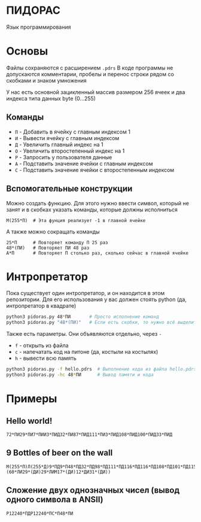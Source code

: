 # ПИДОРАС
Язык программирования

# Основы
Файлы сохраняются с расширением ```.pdrs```
В коде программы не допускаются комментарии, пробелы и перенос строки рядом со скобками и знаком умножения

У нас есть основной зацикленный массив размером 256 ячеек и два индекса типа данных byte (0...255)

## Команды
* ```П``` - Добавить в ячейку с главным индексом 1
* ```И``` - Вывести ячейку с главным индексом
* ```Д``` - Увеличить главный индекс на 1
* ```О``` - Увеличить второстепенный индекс на 1
* ```Р``` - Запросить у пользователя данные
* ```А``` - Подставить значение ячейки с главным индексом
* ```С``` - Подставить значение ячейки с второстепенным индексом

## Вспомогательные конструкции
Можно создать функцию. Для этого нужно ввести символ, который не занят и в скобках указать команды, которые должны исполниться
```Pidoras
М(255*П)  # Эта фунция реализует -1 в главной ячейке
```
А также можно сокращать команды
```Pidoras
25*П      # Повторяет команду П 25 раз
48*(ПИ)   # Повторяет ПИ 48 раз
А*П       # Повторяет П столько раз, сколько сейчас в главной ячейке
```

# Интропретатор
Пока существует один интропретатор, и он находится в этом репозитории. Для его использования у вас должен стоять python (да, интропретатор в квадрате)
```Bash
python3 pidoras.py 48*ПИ       # Просто исполнение команд
python3 pidoras.py "48*(ПИ)"   # Если есть скобки, то нужно всё выделить в кавычки
```
Также есть параметры. Они объявляются отдельно, через ```-```
* ```f``` - открыть из файла
* ```c``` - напечатать код на питоне (да, костыли на костылях)
* ```h``` - вывести всю память
```Bash
python3 pidoras.py -f hello.pdrs  # Выполнение кода из файла hello.pdrs
python3 pidoras.py -hc 48*ПИ      # Вывод памяти и кода
```

# Примеры
## Hello world!
```Pidoras
72*ПИ29*ПИ7*ПИИ3*ПИД32*ПИ87*ПИД111*ПИ3*ПИД108*ПИД100*ПИД33*ПИД
```

## 9 Bottles of beer on the wall
```Pidoras
М(255*П)Л(255*Д)9*ПД9*П48*ПД32*ПД98*ПД111*ПД116*ПД116*ПД108*ПД101*ПД115*ПД32*ПД111*ПД102*ПД32*ПД98*ПД101*ПД101*ПД114*ПД32*ПД111*ПД110*ПД32*ПД116*ПД104*ПД101*ПД32*ПД119*ПД97*ПД108*ПД108*ПД10*ПД84*ПД97*ПД107*ПД101*ПД32*ПД111*ПД110*ПД101*ПД32*ПД100*ПД111*ПД119*ПД110*ПД44*ПД32*ПД112*ПД97*ПД115*ПД115*ПД32*ПД105*ПД116*ПД32*ПД97*ПД114*ПД111*ПД117*ПД110*ПД100*ПД10*ПД10*ПС*(60*ЛИ29*(ДИ)29*ЛИМ17*(ДИ)12*ДИ31*(ДИ))
```

## Сложение двух однозначных чисел (вывод одного символа в ANSII)
```Pidoras
Р12240*ПДР12240*ПС*П48*ПИ
```
